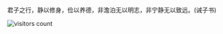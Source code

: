 君子之行，静以修身，俭以养德，非澹泊无以明志，非宁静无以致远。(诫子书)

<div align='left'>
  <img align='center' alt="visitors count" src="https://visitor-badge.glitch.me/badge?page_id=brickfrog.brickfrog">
</div>
<br/>
